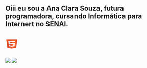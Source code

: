 ## Oiii eu sou a Ana Clara Souza, futura programadora, cursando Informática para Internert no SENAI.


<div style="display: inline_block"><br>
  <img align="center" alt="Rafa-HTML" height="30" width="40" src="https://raw.githubusercontent.com/devicons/devicon/master/icons/html5/html5-original.svg">
</div>
  
  ##
 
<div> 
  <a href="https://www.instagram.com/p/C2p2UbmuGqq7UhVmb8ZbNiHG1TspIcNL4G23Aw0/?igsh=MWc0c3RtazhhZ3Zhaw==" target="_blank"><img src="https://img.shields.io/badge/-Instagram-%23E4405F?style=for-the-badge&logo=instagram&logoColor=white" target="_blank"></a>
  <a href="https://www.linkedin.com/in/ana-clara-souza-b83029170?utm_source=share&utm_campaign=share_via&utm_content=profile&utm_medium=ios_app"_blank"><img src="https://img.shields.io/badge/-LinkedIn-%230077B5?style=for-the-badge&logo=linkedin&logoColor=white" target="_blank"></a> 
  
</div>

